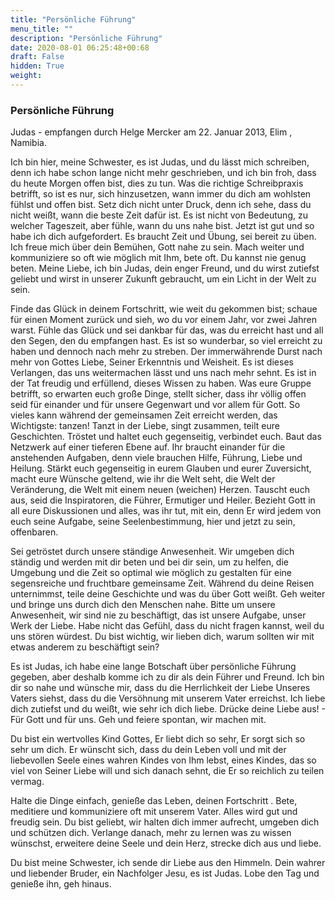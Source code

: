 ```yaml
---
title: "Persönliche Führung"
menu_title: ""
description: "Persönliche Führung"
date: 2020-08-01 06:25:48+00:68
draft: False
hidden: True
weight:
---
```

### Persönliche Führung

Judas - empfangen durch Helge Mercker am 22. Januar 2013, Elim , Namibia.

Ich bin hier, meine Schwester, es ist Judas, und du lässt mich schreiben, denn ich habe schon lange nicht mehr geschrieben, und ich bin froh, dass du heute Morgen offen bist, dies zu tun. Was die richtige Schreibpraxis betrifft, so ist es nur, sich hinzusetzen, wann immer du dich am wohlsten fühlst und offen bist. Setz dich nicht unter Druck, denn ich sehe, dass du nicht weißt, wann die beste Zeit dafür ist. Es ist nicht von Bedeutung, zu welcher Tageszeit, aber fühle, wann du uns nahe bist. Jetzt ist gut und so habe ich dich aufgefordert. Es braucht Zeit und Übung, sei bereit zu üben. Ich freue mich über dein Bemühen, Gott nahe zu sein. Mach weiter und kommuniziere so oft wie möglich mit Ihm, bete oft. Du kannst nie genug beten. Meine Liebe, ich bin Judas, dein enger Freund, und du wirst zutiefst geliebt und wirst in unserer Zukunft gebraucht, um ein Licht in der Welt zu sein.  

Finde das Glück in deinem Fortschritt, wie weit du gekommen bist; schaue für einen Moment zurück und sieh, wo du vor einem Jahr, vor zwei Jahren warst. Fühle das Glück und sei dankbar für das, was du erreicht hast und all den Segen, den du empfangen hast. Es ist so wunderbar, so viel erreicht zu haben und dennoch nach mehr zu streben. Der immerwährende Durst nach mehr von Gottes Liebe, Seiner Erkenntnis und Weisheit. Es ist dieses Verlangen, das uns weitermachen lässt und uns nach mehr sehnt. Es ist in der Tat freudig und erfüllend, dieses Wissen zu haben.
Was eure Gruppe betrifft, so erwarten euch große Dinge, stellt sicher, dass ihr völlig offen seid für einander und für unsere Gegenwart und vor allem für Gott. So vieles kann während der gemeinsamen Zeit erreicht werden, das Wichtigste: tanzen! Tanzt in der Liebe, singt zusammen, teilt eure Geschichten. Tröstet und haltet euch gegenseitig, verbindet euch. Baut das Netzwerk auf einer tieferen Ebene auf. Ihr braucht einander für die anstehenden Aufgaben, denn viele brauchen Hilfe, Führung, Liebe und Heilung. Stärkt euch gegenseitig in eurem Glauben und eurer Zuversicht, macht eure Wünsche geltend, wie ihr die Welt seht, die Welt der Veränderung, die Welt mit einem neuen (weichen) Herzen. Tauscht euch aus, seid die Inspiratoren, die Führer, Ermutiger und Heiler. Bezieht Gott in all eure Diskussionen und alles, was ihr tut, mit ein, denn Er wird jedem von euch seine Aufgabe, seine Seelenbestimmung, hier und jetzt zu sein, offenbaren.

Sei getröstet durch unsere ständige Anwesenheit. Wir umgeben dich ständig und werden mit dir beten und bei dir sein, um zu helfen, die Umgebung und die Zeit so optimal wie möglich zu gestalten für eine segensreiche und fruchtbare gemeinsame Zeit. Während du deine Reisen unternimmst, teile deine Geschichte und was du über Gott weißt. Geh weiter und bringe uns durch dich den Menschen nahe. Bitte um unsere Anwesenheit, wir sind nie zu beschäftigt, das ist unsere Aufgabe, unser Werk der Liebe. Habe nicht das Gefühl, dass du nicht fragen kannst, weil du uns stören würdest. Du bist wichtig, wir lieben dich, warum sollten wir mit etwas anderem zu beschäftigt sein?

 Es ist Judas, ich habe eine lange Botschaft über persönliche Führung gegeben, aber deshalb komme ich zu dir als dein Führer und Freund. Ich bin dir so nahe und wünsche mir, dass du die Herrlichkeit der Liebe Unseres Vaters siehst, dass du die Versöhnung mit unserem Vater erreichst. Ich liebe dich zutiefst und du weißt, wie sehr ich dich liebe. Drücke deine Liebe aus!  - Für Gott und für uns. Geh und feiere spontan, wir machen mit.  

Du bist ein wertvolles Kind Gottes, Er liebt dich so sehr, Er sorgt sich so sehr um dich. Er wünscht sich, dass du dein Leben voll und mit der liebevollen Seele eines wahren Kindes von Ihm lebst, eines Kindes, das so viel von Seiner Liebe will und sich danach sehnt, die Er so reichlich zu teilen vermag.

Halte die Dinge einfach, genieße das Leben, deinen Fortschritt . Bete, meditiere und kommuniziere oft mit unserem Vater. Alles wird gut und freudig sein. Du bist geliebt, wir halten dich immer aufrecht, umgeben dich und schützen dich. Verlange danach, mehr zu lernen was zu wissen wünschst, erweitere deine Seele und dein Herz, strecke dich aus und liebe.  

Du bist meine Schwester, ich sende dir Liebe aus den Himmeln. Dein wahrer und liebender Bruder, ein Nachfolger Jesu, es ist Judas. Lobe den Tag und genieße ihn, geh hinaus.
